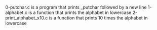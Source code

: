 0-putchar.c is a program that prints _putchar followed by a new line
1-alphabet.c is a function that prints the alphabet in lowercase
2-print_alphabet_x10.c is a function that prints 10 times the alphabet in lowercase
